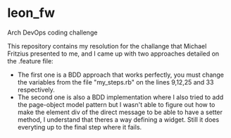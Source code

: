 # leon_fw
Arch DevOps coding challenge

This repository contains my resolution for the challange that Michael Fritzius presented to me, and I came up with two
approaches detailed on the .feature file:

 - The first one is a BDD approach that works perfectly, you must change the variables from the file "my_steps.rb" on the lines 9,12,25 and 33 respectively.
 - The second one is also a BDD implementation where I also tried to add the page-object model pattern but I wasn't able to
 figure out how to make the element div of the direct message to be able to have a setter method, I understand that theres a way defining a widget. Still it does everyting up to the final step where it fails.
